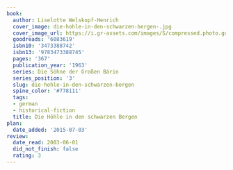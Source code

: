 ```yaml
---
book:
  author: Liselotte Welskopf-Henrich
  cover_image: die-hohle-in-den-schwarzen-bergen-.jpg
  cover_image_url: https://i.gr-assets.com/images/S/compressed.photo.goodreads.com/books/1385369045l/6083619._SX98_.jpg
  goodreads: '6083619'
  isbn10: '3473388742'
  isbn13: '9783473388745'
  pages: '367'
  publication_year: '1963'
  series: Die Söhne der Großen Bärin
  series_position: '3'
  slug: die-hohle-in-den-schwarzen-bergen
  spine_color: '#778111'
  tags:
  - german
  - historical-fiction
  title: Die Höhle in den schwarzen Bergen
plan:
  date_added: '2015-07-03'
review:
  date_read: 2003-06-01
  did_not_finish: false
  rating: 3
---
```


